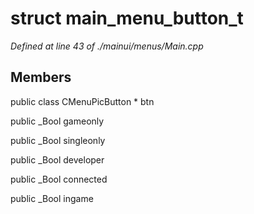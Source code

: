 # struct main_menu_button_t

*Defined at line 43 of ./mainui/menus/Main.cpp*

## Members

public class CMenuPicButton * btn

public _Bool gameonly

public _Bool singleonly

public _Bool developer

public _Bool connected

public _Bool ingame



